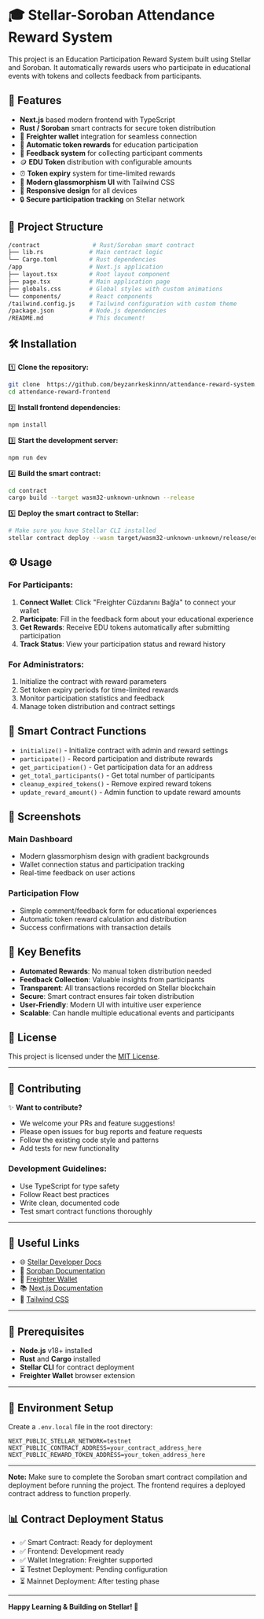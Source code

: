 # 🎓 Stellar-Soroban Attendance Reward System
This project is an Education Participation Reward System built using Stellar and Soroban. It automatically rewards users who participate in educational events with tokens and collects feedback from participants.
## 🚀 Features

- **Next.js** based modern frontend with TypeScript
- **Rust / Soroban** smart contracts for secure token distribution
- 🔑 **Freighter wallet** integration for seamless connection
- 🎁 **Automatic token rewards** for education participation
- 💬 **Feedback system** for collecting participant comments
- 🪙 **EDU Token** distribution with configurable amounts
- ⏰ **Token expiry** system for time-limited rewards
- 🎨 **Modern glassmorphism UI** with Tailwind CSS
- 📱 **Responsive design** for all devices
- 🔒 **Secure participation tracking** on Stellar network

## 📂 Project Structure

```bash
/contract               # Rust/Soroban smart contract
├── lib.rs             # Main contract logic
└── Cargo.toml         # Rust dependencies
/app                   # Next.js application
├── layout.tsx         # Root layout component
├── page.tsx           # Main application page
├── globals.css        # Global styles with custom animations
└── components/        # React components
/tailwind.config.js    # Tailwind configuration with custom theme
/package.json          # Node.js dependencies
/README.md             # This document!
```

## 🛠️ Installation

1️⃣ **Clone the repository:**
```bash
git clone  https://github.com/beyzanrkeskinnn/attendance-reward-system.git
cd attendance-reward-frontend
```

2️⃣ **Install frontend dependencies:**
```bash
npm install
```

3️⃣ **Start the development server:**
```bash
npm run dev
```

4️⃣ **Build the smart contract:**
```bash
cd contract
cargo build --target wasm32-unknown-unknown --release
```

5️⃣ **Deploy the smart contract to Stellar:**
```bash
# Make sure you have Stellar CLI installed
stellar contract deploy --wasm target/wasm32-unknown-unknown/release/education_reward.wasm --network testnet
```

## ⚙️ Usage

### For Participants:
1. **Connect Wallet**: Click "Freighter Cüzdanını Bağla" to connect your wallet
2. **Participate**: Fill in the feedback form about your educational experience
3. **Get Rewards**: Receive EDU tokens automatically after submitting participation
4. **Track Status**: View your participation status and reward history

### For Administrators:
1. Initialize the contract with reward parameters
2. Set token expiry periods for time-limited rewards
3. Monitor participation statistics and feedback
4. Manage token distribution and contract settings

## 🔧 Smart Contract Functions

- `initialize()` - Initialize contract with admin and reward settings
- `participate()` - Record participation and distribute rewards
- `get_participation()` - Get participation data for an address
- `get_total_participants()` - Get total number of participants
- `cleanup_expired_tokens()` - Remove expired reward tokens
- `update_reward_amount()` - Admin function to update reward amounts

## 📸 Screenshots

### Main Dashboard
- Modern glassmorphism design with gradient backgrounds
- Wallet connection status and participation tracking
- Real-time feedback on user actions

### Participation Flow
- Simple comment/feedback form for educational experiences
- Automatic token reward calculation and distribution
- Success confirmations with transaction details

## 🌟 Key Benefits

- **Automated Rewards**: No manual token distribution needed
- **Feedback Collection**: Valuable insights from participants
- **Transparent**: All transactions recorded on Stellar blockchain
- **Secure**: Smart contract ensures fair token distribution
- **User-Friendly**: Modern UI with intuitive user experience
- **Scalable**: Can handle multiple educational events and participants

## 📄 License

This project is licensed under the [MIT License](LICENSE).

---

## 🤝 Contributing

✨ **Want to contribute?**
- We welcome your PRs and feature suggestions!
- Please open issues for bug reports and feature requests
- Follow the existing code style and patterns
- Add tests for new functionality

### Development Guidelines:
- Use TypeScript for type safety
- Follow React best practices
- Write clean, documented code
- Test smart contract functions thoroughly

---

## 🔗 Useful Links

- 🌐 [Stellar Developer Docs](https://developers.stellar.org/docs/)
- 🔧 [Soroban Documentation](https://soroban.stellar.org/docs)
- 💼 [Freighter Wallet](https://freighter.app/)
- 📚 [Next.js Documentation](https://nextjs.org/docs)
- 🎨 [Tailwind CSS](https://tailwindcss.com/docs)

---

## 🚨 Prerequisites

- **Node.js** v18+ installed
- **Rust** and **Cargo** installed
- **Stellar CLI** for contract deployment
- **Freighter Wallet** browser extension

---

## 📝 Environment Setup

Create a `.env.local` file in the root directory:

```env
NEXT_PUBLIC_STELLAR_NETWORK=testnet
NEXT_PUBLIC_CONTRACT_ADDRESS=your_contract_address_here
NEXT_PUBLIC_REWARD_TOKEN_ADDRESS=your_token_address_here
```

---

**Note:** Make sure to complete the Soroban smart contract compilation and deployment before running the project. The frontend requires a deployed contract address to function properly.

## 📊 Contract Deployment Status

- ✅ Smart Contract: Ready for deployment
- ✅ Frontend: Development ready
- ✅ Wallet Integration: Freighter supported
- ⏳ Testnet Deployment: Pending configuration
- ⏳ Mainnet Deployment: After testing phase

---

**Happy Learning & Building on Stellar! 🚀**
